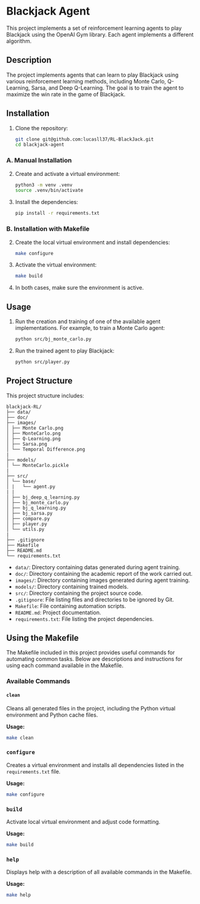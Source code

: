 # Blackjack Agent

This project implements a set of reinforcement learning agents to play Blackjack using the OpenAI Gym library. Each agent implements a different algorithm.

## Description

The project implements agents that can learn to play Blackjack using various reinforcement learning methods, including Monte Carlo, Q-Learning, Sarsa, and Deep Q-Learning. The goal is to train the agent to maximize the win rate in the game of Blackjack.

## Installation

1. Clone the repository:
    ```sh
    git clone git@github.com:lucasll37/RL-BlackJack.git
    cd blackjack-agent
    ```

### A. Manual Installation

2. Create and activate a virtual environment:
    ```sh
    python3 -m venv .venv
    source .venv/bin/activate
    ```

3. Install the dependencies:
    ```sh
    pip install -r requirements.txt
    ```

### B. Installation with Makefile

2. Create the local virtual environment and install dependencies:
    ```sh
    make configure
    ```

3. Activate the virtual environment:
    ```sh
    make build
    ```

4. In both cases, make sure the environment is active.

## Usage

1. Run the creation and training of one of the available agent implementations. For example, to train a Monte Carlo agent:
    ```sh
    python src/bj_monte_carlo.py
    ```

2. Run the trained agent to play Blackjack:
    ```sh
    python src/player.py
    ```

## Project Structure

This project structure includes:

```
blackjack-RL/
├── data/
├── doc/
├── images/
│ ├── Monte Carlo.png
│ ├── MonteCarlo.png
│ ├── Q-Learning.png
│ ├── Sarsa.png
│ └── Temporal Difference.png
|
├── models/
│ └── MonteCarlo.pickle
|
├── src/
│ └── base/
│ |   └── agent.py
| |
│ ├── bj_deep_q_learning.py
│ ├── bj_monte_carlo.py
│ ├── bj_q_learning.py
│ ├── bj_sarsa.py
│ ├── compare.py
│ ├── player.py
│ └── utils.py
|
├── .gitignore
├── Makefile
├── README.md
└── requirements.txt
```

- `data/`: Directory containing datas generated during agent training.
- `doc/`: Directory containing the academic report of the work carried out.
- `images/`: Directory containing images generated during agent training.
- `models/`: Directory containing trained models.
- `src/`: Directory containing the project source code.
- `.gitignore`: File listing files and directories to be ignored by Git.
- `Makefile`: File containing automation scripts.
- `README.md`: Project documentation.
- `requirements.txt`: File listing the project dependencies.

## Using the Makefile

The Makefile included in this project provides useful commands for automating common tasks. Below are descriptions and instructions for using each command available in the Makefile.

### Available Commands

#### `clean`
Cleans all generated files in the project, including the Python virtual environment and Python cache files.

**Usage:**
```sh
make clean
```

### `configure`
Creates a virtual environment and installs all dependencies listed in the `requirements.txt` file.

**Usage:**
```sh
make configure
```

### `build`
Activate local virtual environment and adjust code formatting.

**Usage:**
```sh
make build
```

### `help`
Displays help with a description of all available commands in the Makefile.

**Usage:**
```sh
make help
```
